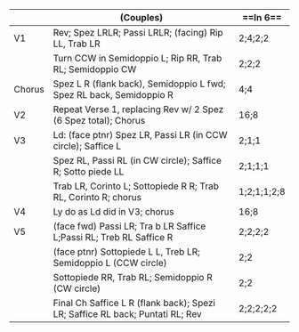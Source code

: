 ||(Couples) |==In 6==|
|-----|----|-----|
|V1| Rev; Spez LRLR; Passi LRLR; (facing) Rip LL, Trab LR |2;4;2;2|
||Turn CCW in Semidoppio L; Rip RR, Trab RL; Semidoppio CW |2;2;2|
|Chorus| Spez L R (flank back), Semidoppio L fwd; Spez RL back, Semidoppio R |4;4|
|V2| Repeat Verse 1, replacing Rev w/ 2 Spez (6 Spez total); Chorus |16;8|
|V3| Ld: (face ptnr) Spez LR, Passi LR (in CCW circle); Saffice L |2;1;1|
||Spez RL, Passi RL (in CW circle); Saffice R; Sotto piede LL |2;1;1;1|
||Trab LR, Corinto L; Sottopiede R R; Trab RL, Corinto R; chorus |1;2;1;1;2;8|
|V4| Ly do as Ld did in V3; chorus |16;8|
|V5| (face fwd) Passi LR; Tra b LR Saffice L;Passi RL; Treb RL Saffice R |2;2;2;2|
||(face ptnr) Sottopiede L L, Treb LR; Semidoppio L (CCW circle) |2;2|
||Sottopiede RR, Trab RL; Semidoppio R (CW circle) |2;2|
||Final Ch Saffice L R (flank back); Spezi LR; Saffice RL back; Puntati RL; Rev |2;2;2;2;2| 
